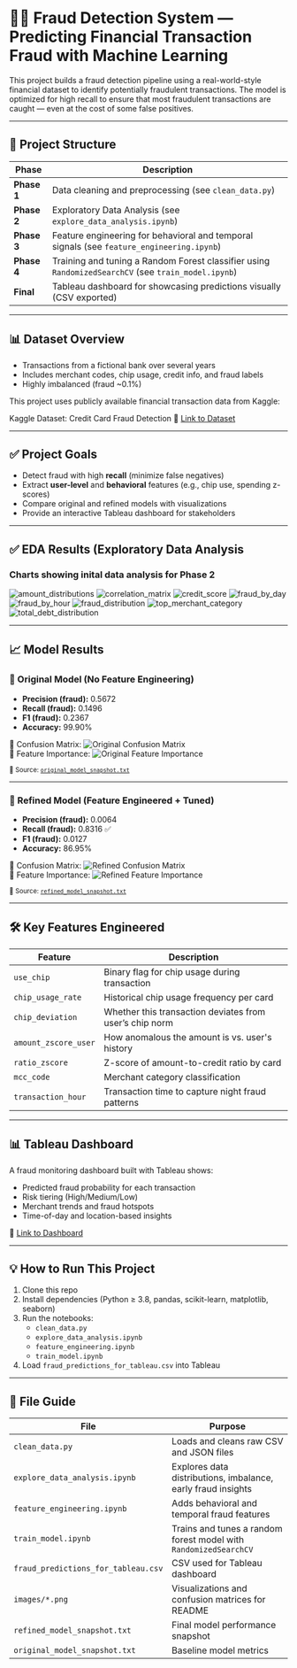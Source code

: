 # 🕵️‍♂️ Fraud Detection System — Predicting Financial Transaction Fraud with Machine Learning

This project builds a fraud detection pipeline using a real-world-style financial dataset to identify potentially fraudulent transactions. The model is optimized for high recall to ensure that most fraudulent transactions are caught — even at the cost of some false positives.

---

## 📁 Project Structure

| Phase | Description |
|-------|-------------|
| **Phase 1** | Data cleaning and preprocessing (see `clean_data.py`) |
| **Phase 2** | Exploratory Data Analysis (see `explore_data_analysis.ipynb`) |
| **Phase 3** | Feature engineering for behavioral and temporal signals (see `feature_engineering.ipynb`) |
| **Phase 4** | Training and tuning a Random Forest classifier using `RandomizedSearchCV` (see `train_model.ipynb`) |
| **Final**  | Tableau dashboard for showcasing predictions visually (CSV exported)

---

## 📊 Dataset Overview

- Transactions from a fictional bank over several years
- Includes merchant codes, chip usage, credit info, and fraud labels
- Highly imbalanced (fraud ~0.1%)

This project uses publicly available financial transaction data from Kaggle:

Kaggle Dataset: Credit Card Fraud Detection
📎 [Link to Dataset](https://www.kaggle.com/datasets/computingvictor/transactions-fraud-datasets?select=cards_data.csv)

---

## ✅ Project Goals

- Detect fraud with high **recall** (minimize false negatives)
- Extract **user-level** and **behavioral** features (e.g., chip use, spending z-scores)
- Compare original and refined models with visualizations
- Provide an interactive Tableau dashboard for stakeholders

---

## ✅ EDA Results (Exploratory Data Analysis

### Charts showing inital data analysis for Phase 2
![amount_distributions](./outputs/eda_results/amount_distributions.png)
![correlation_matrix](./outputs/eda_results/correlation_matrix.png)
![credit_score](./outputs/eda_results/credit_score.png)
![fraud_by_day](./outputs/eda_results/fraud_by_day.png)
![fraud_by_hour](./outputs/eda_results/fraud_by_hour.png)
![fraud_distribution](./outputs/eda_results/fraud_distribution.png)
![top_merchant_category](./outputs/eda_results/top_merchant_category.png)
![total_debt_distribution](./outputs/eda_results/total_debt_distribution.png)

---

## 📈 Model Results

### 🔹 Original Model (No Feature Engineering)
- **Precision (fraud):** 0.5672  
- **Recall (fraud):** 0.1496  
- **F1 (fraud):** 0.2367  
- **Accuracy:** 99.90%

📌 Confusion Matrix:
![Original Confusion Matrix](./outputs/train_model_result/original_model_confusion_matrix.png)  
📌 Feature Importance:
![Original Feature Importance](./outputs/train_model_result/original_model_feature_importance.png)

<sub>📄 Source: [`original_model_snapshot.txt`](./outputs/train_model_result/original_model_snapshot.txt)</sub>

---

### 🔹 Refined Model (Feature Engineered + Tuned)
- **Precision (fraud):** 0.0064  
- **Recall (fraud):** 0.8316 ✅  
- **F1 (fraud):** 0.0127  
- **Accuracy:** 86.95%

📌 Confusion Matrix:
![Refined Confusion Matrix](./outputs/train_model_result/refined_model_confusion_matrix.png)  
📌 Feature Importance:
![Refined Feature Importance](./outputs/train_model_result/refined_model_feature_importance.png)

<sub>📄 Source: [`refined_model_snapshot.txt`](./outputs/train_model_result/refined_model_snapshot.txt)</sub>

---

## 🛠 Key Features Engineered

| Feature | Description |
|--------|-------------|
| `use_chip` | Binary flag for chip usage during transaction |
| `chip_usage_rate` | Historical chip usage frequency per card |
| `chip_deviation` | Whether this transaction deviates from user’s chip norm |
| `amount_zscore_user` | How anomalous the amount is vs. user's history |
| `ratio_zscore` | Z-score of amount-to-credit ratio by card |
| `mcc_code` | Merchant category classification |
| `transaction_hour` | Transaction time to capture night fraud patterns |

---

## 📊 Tableau Dashboard

A fraud monitoring dashboard built with Tableau shows:
- Predicted fraud probability for each transaction
- Risk tiering (High/Medium/Low)
- Merchant trends and fraud hotspots
- Time-of-day and location-based insights

📎 [Link to Dashboard](https://public.tableau.com/)

---

## 💡 How to Run This Project

1. Clone this repo
2. Install dependencies (Python ≥ 3.8, pandas, scikit-learn, matplotlib, seaborn)
3. Run the notebooks:
   - `clean_data.py`
   - `explore_data_analysis.ipynb`
   - `feature_engineering.ipynb`
   - `train_model.ipynb`
4. Load `fraud_predictions_for_tableau.csv` into Tableau

---

## 📁 File Guide

| File | Purpose |
|------|---------|
| `clean_data.py` | Loads and cleans raw CSV and JSON files |
| `explore_data_analysis.ipynb` | Explores data distributions, imbalance, early fraud insights |
| `feature_engineering.ipynb` | Adds behavioral and temporal fraud features |
| `train_model.ipynb` | Trains and tunes a random forest model with `RandomizedSearchCV` |
| `fraud_predictions_for_tableau.csv` | CSV used for Tableau dashboard |
| `images/*.png` | Visualizations and confusion matrices for README |
| `refined_model_snapshot.txt` | Final model performance snapshot |
| `original_model_snapshot.txt` | Baseline model metrics |

